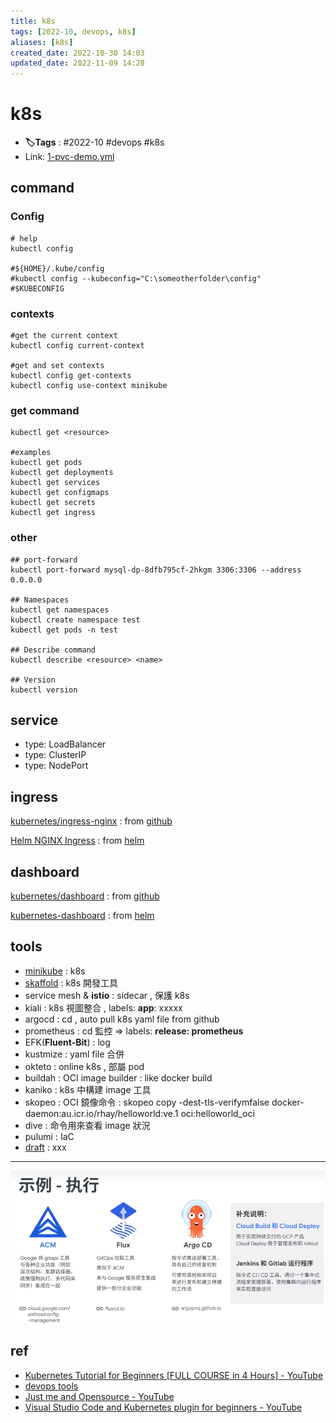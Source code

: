 ```yaml
---
title: k8s
tags: [2022-10, devops, k8s]
aliases: [k8s]
created_date: 2022-10-30 14:03
updated_date: 2022-11-09 14:28
---
```


# k8s

- **🏷️Tags** :   #2022-10 #devops  #k8s 
- Link: [1-pvc-demo.yml](https://raw.githubusercontent.com/yudady/yudady.github.io/main/devops-k8s/k8s-learning/07.pv-pvc/1-pvc-demo.yml)

## command

### Config

```
# help
kubectl config 

#${HOME}/.kube/config
#kubectl config --kubeconfig="C:\someotherfolder\config"
#$KUBECONFIG
```

### contexts

```shell
#get the current context
kubectl config current-context

#get and set contexts
kubectl config get-contexts
kubectl config use-context minikube
```

### get command

```
kubectl get <resource>

#examples
kubectl get pods
kubectl get deployments
kubectl get services
kubectl get configmaps
kubectl get secrets
kubectl get ingress
```

### other

```
## port-forward
kubectl port-forward mysql-dp-8dfb795cf-2hkgm 3306:3306 --address 0.0.0.0

## Namespaces
kubectl get namespaces
kubectl create namespace test
kubectl get pods -n test

## Describe command
kubectl describe <resource> <name>

## Version
kubectl version
```

## service

- type: LoadBalancer  
- type: ClusterIP  
- type: NodePort

## ingress

[kubernetes/ingress-nginx](https://github.com/kubernetes/ingress-nginx) : from [github](../github/000-MOC-GitHub.md)

[Helm NGINX Ingress](https://docs.nginx.com/nginx-ingress-controller/installation/installation-with-helm/) : from [helm](helm.md)

## dashboard

[kubernetes/dashboard](https://github.com/kubernetes/dashboard) : from [github](../github/000-MOC-GitHub.md)

[kubernetes-dashboard](https://artifacthub.io/packages/helm/k8s-dashboard/kubernetes-dashboard) : from [helm](helm.md)

## tools

- [minikube](minikube.md) : k8s
- [skaffold](../skaffold.md) : k8s 開發工具
- service mesh & **istio** : sidecar , 保護 k8s
- kiali :  k8s 視圖整合 , labels:  **app**: xxxxx
- argocd :  cd , auto pull k8s yaml file from github 
- prometheus : cd 監控  =>  labels:  **release: prometheus**
- EFK(**Fluent-Bit**) : log
- kustmize : yaml file 合併
- okteto : online k8s , 部屬 pod
- buildah :  OCI image builder : like docker build
- kaniko : k8s 中構建 image 工具
- skopeo :  OCI 鏡像命令 :  skopeo copy -dest-tls-verifymfalse docker-daemon:au.icr.io/rhay/helloworld:ve.1 oci:helloworld_oci
- dive : 命令用來查看 image 狀況
- pulumi : IaC
- [draft](../draft.md) : xxx

---

![](images/k8s-202211061009.png)

## ref

- [Kubernetes Tutorial for Beginners [FULL COURSE in 4 Hours] - YouTube](https://www.youtube.com/watch?v=X48VuDVv0do)
- [devops tools](https://www.youtube.com/watch?v=1id6ERvfozo&list=PLy7NrYWoggjxKDRWLqkd4Kbt84XEerHhB)
- [Just me and Opensource - YouTube](https://www.youtube.com/c/wenkatn-justmeandopensource/playlists)
- [Visual Studio Code and Kubernetes plugin for beginners - YouTube](https://www.youtube.com/watch?v=Si6og3Wa2Hg&t=59s)
